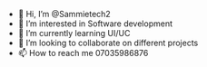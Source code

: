 - 👋 Hi, I’m @Sammietech2
- 👀 I’m interested in Software development 
- 🌱 I’m currently learning UI/UC
- 💞️ I’m looking to collaborate on different projects 
- 📫 How to reach me 07035986876

<!---
Sammietech2/Sammietech2 is a ✨ special ✨ repository because its `README.md` (this file) appears on your GitHub profile.
You can click the Preview link to take a look at your changes.
--->
